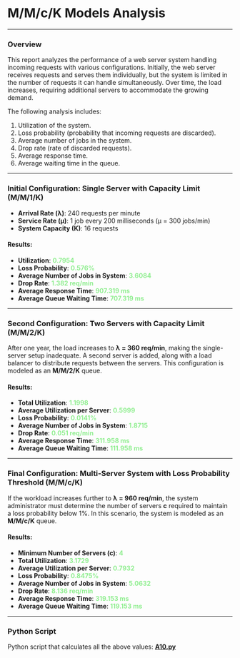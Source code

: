 # M/M/c/K Models Analysis
___

### Overview

This report analyzes the performance of a web server system handling incoming requests with various configurations. Initially, the web server receives requests and serves them individually, but the system is limited in the number of requests it can handle simultaneously. Over time, the load increases, requiring additional servers to accommodate the growing demand.

The following analysis includes:
1. Utilization of the system.
2. Loss probability (probability that incoming requests are discarded).
3. Average number of jobs in the system.
4. Drop rate (rate of discarded requests).
5. Average response time.
6. Average waiting time in the queue.

---

### Initial Configuration: Single Server with Capacity Limit (M/M/1/K)

- **Arrival Rate (λ)**: 240 requests per minute
- **Service Rate (μ)**: 1 job every 200 milliseconds (μ = 300 jobs/min)
- **System Capacity (K)**: 16 requests

#### Results:

- **Utilization**: <span style="color:lightgreen;font-weight:bold">0.7954</span>
- **Loss Probability**: <span style="color:lightgreen;font-weight:bold">0.576%</span>
- **Average Number of Jobs in System**: <span style="color:lightgreen;font-weight:bold">3.6084</span>
- **Drop Rate**: <span style="color:lightgreen;font-weight:bold">1.382 req/min</span>
- **Average Response Time**: <span style="color:lightgreen;font-weight:bold">907.319 ms</span>
- **Average Queue Waiting Time**: <span style="color:lightgreen;font-weight:bold">707.319 ms</span>

---

### Second Configuration: Two Servers with Capacity Limit (M/M/2/K)

After one year, the load increases to **λ = 360 req/min**, making the single-server setup inadequate. A second server is added, along with a load balancer to distribute requests between the servers. This configuration is modeled as an **M/M/2/K** queue.

#### Results:

- **Total Utilization**: <span style="color:lightgreen;font-weight:bold">1.1998</span>
- **Average Utilization per Server**: <span style="color:lightgreen;font-weight:bold">0.5999</span>
- **Loss Probability**: <span style="color:lightgreen;font-weight:bold">0.0141%</span>
- **Average Number of Jobs in System**: <span style="color:lightgreen;font-weight:bold">1.8715</span>
- **Drop Rate**: <span style="color:lightgreen;font-weight:bold">0.051 req/min</span>
- **Average Response Time**: <span style="color:lightgreen;font-weight:bold">311.958 ms</span>
- **Average Queue Waiting Time**: <span style="color:lightgreen;font-weight:bold">111.958 ms</span>

---

### Final Configuration: Multi-Server System with Loss Probability Threshold (M/M/c/K)

If the workload increases further to **λ = 960 req/min**, the system administrator must determine the number of servers **c** required to maintain a loss probability below 1%. In this scenario, the system is modeled as an **M/M/c/K** queue.

#### Results:

- **Minimum Number of Servers (c)**: <span style="color:lightgreen;font-weight:bold">4</span>
- **Total Utilization**: <span style="color:lightgreen;font-weight:bold">3.1729</span>
- **Average Utilization per Server**: <span style="color:lightgreen;font-weight:bold">0.7932</span>
- **Loss Probability**: <span style="color:lightgreen;font-weight:bold">0.8475%</span>
- **Average Number of Jobs in System**: <span style="color:lightgreen;font-weight:bold">5.0632</span>
- **Drop Rate**: <span style="color:lightgreen;font-weight:bold">8.136 req/min</span>
- **Average Response Time**: <span style="color:lightgreen;font-weight:bold">319.153 ms</span>
- **Average Queue Waiting Time**: <span style="color:lightgreen;font-weight:bold">119.153 ms</span>

---

### Python Script

Python script that calculates all the above values: [**A10.py**](A10.py)